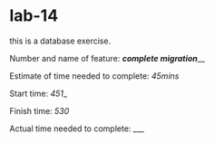 # lab-14

this is a database exercise.

Number and name of feature: _______complete migration_________

Estimate of time needed to complete: _45mins_

Start time: _451__

Finish time: _530_

Actual time needed to complete: ___